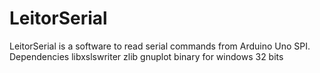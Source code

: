 # LeitorSerial
LeitorSerial is a software to read serial commands from Arduino Uno SPI.
Dependencies
  libxslswriter
  zlib
  gnuplot binary for windows 32 bits
